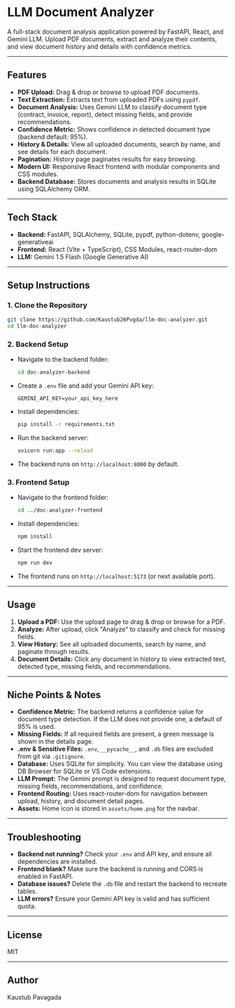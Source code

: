 # LLM Document Analyzer

A full-stack document analysis application powered by FastAPI, React, and Gemini LLM. Upload PDF documents, extract and analyze their contents, and view document history and details with confidence metrics.

---

## Features
- **PDF Upload:** Drag & drop or browse to upload PDF documents.
- **Text Extraction:** Extracts text from uploaded PDFs using `pypdf`.
- **Document Analysis:** Uses Gemini LLM to classify document type (contract, invoice, report), detect missing fields, and provide recommendations.
- **Confidence Metric:** Shows confidence in detected document type (backend default: 95%).
- **History & Details:** View all uploaded documents, search by name, and see details for each document.
- **Pagination:** History page paginates results for easy browsing.
- **Modern UI:** Responsive React frontend with modular components and CSS modules.
- **Backend Database:** Stores documents and analysis results in SQLite using SQLAlchemy ORM.

---

## Tech Stack
- **Backend:** FastAPI, SQLAlchemy, SQLite, pypdf, python-dotenv, google-generativeai
- **Frontend:** React (Vite + TypeScript), CSS Modules, react-router-dom
- **LLM:** Gemini 1.5 Flash (Google Generative AI)

---

## Setup Instructions

### 1. Clone the Repository
```bash
git clone https://github.com/Kaustub26Pvgda/llm-doc-analyzer.git
cd llm-doc-analyzer
```

### 2. Backend Setup
- Navigate to the backend folder:
  ```bash
  cd doc-analyzer-backend
  ```
- Create a `.env` file and add your Gemini API key:
  ```
  GEMINI_API_KEY=your_api_key_here
  ```
- Install dependencies:
  ```bash
  pip install -r requirements.txt
  ```
- Run the backend server:
  ```bash
  uvicorn run:app --reload
  ```
- The backend runs on `http://localhost:8000` by default.

### 3. Frontend Setup
- Navigate to the frontend folder:
  ```bash
  cd ../doc-analyzer-frontend
  ```
- Install dependencies:
  ```bash
  npm install
  ```
- Start the frontend dev server:
  ```bash
  npm run dev
  ```
- The frontend runs on `http://localhost:5173` (or next available port).

---

## Usage
1. **Upload a PDF:** Use the upload page to drag & drop or browse for a PDF.
2. **Analyze:** After upload, click "Analyze" to classify and check for missing fields.
3. **View History:** See all uploaded documents, search by name, and paginate through results.
4. **Document Details:** Click any document in history to view extracted text, detected type, missing fields, and recommendations.

---

## Niche Points & Notes
- **Confidence Metric:** The backend returns a confidence value for document type detection. If the LLM does not provide one, a default of 95% is used.
- **Missing Fields:** If all required fields are present, a green message is shown in the details page.
- **.env & Sensitive Files:** `.env`, `__pycache__`, and `.db` files are excluded from git via `.gitignore`.
- **Database:** Uses SQLite for simplicity. You can view the database using DB Browser for SQLite or VS Code extensions.
- **LLM Prompt:** The Gemini prompt is designed to request document type, missing fields, recommendations, and confidence.
- **Frontend Routing:** Uses react-router-dom for navigation between upload, history, and document detail pages.
- **Assets:** Home icon is stored in `assets/home.png` for the navbar.

---

## Troubleshooting
- **Backend not running?** Check your `.env` and API key, and ensure all dependencies are installed.
- **Frontend blank?** Make sure the backend is running and CORS is enabled in FastAPI.
- **Database issues?** Delete the `.db` file and restart the backend to recreate tables.
- **LLM errors?** Ensure your Gemini API key is valid and has sufficient quota.

---

## License
MIT

---

## Author
Kaustub Pavagada
